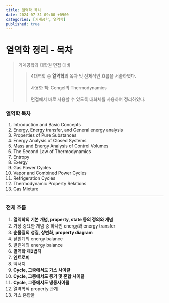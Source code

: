 ```yaml
---
title: 열역학 목차
date: 2024-07-31 09:00 +0900
categories: [기계공학, 열역학]
published: true
---
```


# 열역학 정리 - 목차


> 기계공학과 대학원 면접 대비
>> 4대역학 중 **열역학**의 목차 및 전체적인 흐름을 서술하였다. </br></br>
>> 사용한 책: Cengel의 Thermodynamics</br></br>
>> 면접에서 바로 사용할 수 있도록 대화체를 사용하여 정리하였다.


### 열역학 목차
1. Introduction and Basic Concepts
2. Energy, Energy transfer, and General energy analysis
3. Properties of Pure Substances
4. Energy Analysis of Closed Systems
5. Mass and Energy Analysis of Control Volumes
6. The Second Law of Thermodynamics
7. Entropy
8. Exergy
9. Gas Power Cycles
10. Vapor and Combined Power Cycles
11. Refrigeration Cycles
12. Thermodynamic Property Relations
13. Gas Mixture


***


### 전체 흐름
1. **열역학의 기본 개념, property, state 등의 정의와 개념**
2. 가장 중요한 개념 중 하나인 energy와 energy transfer
3. **순물질의 성질, 상변화, property diagram**
4. 닫힌계의 energy balance
5. 열린계의 energy balance
6. **열역학 제2법칙**
7. **엔트로피**
8. 엑서지
9. **Cycle, 그중에서도 가스 사이클**
10. **Cycle, 그중에서도 증기 및 혼합 사이클**
11. **Cycle, 그중에서도 냉동사이클**
12. 열역학적 property 관계
13. 가스 혼합물

